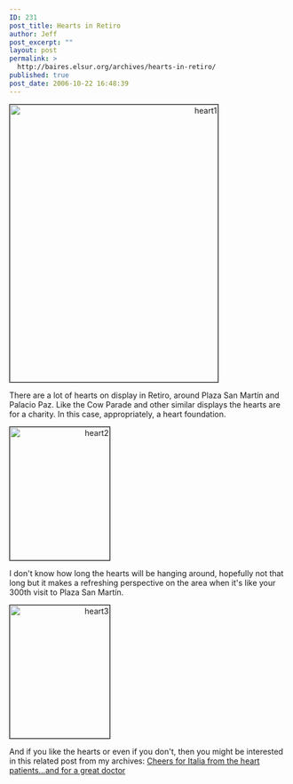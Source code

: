 ```yaml
---
ID: 231
post_title: Hearts in Retiro
author: Jeff
post_excerpt: ""
layout: post
permalink: >
  http://baires.elsur.org/archives/hearts-in-retiro/
published: true
post_date: 2006-10-22 16:48:39
---
```

<div style="width:375px;text-align:right;"><a href="http://beta.zooomr.com/photos/14048@Z01/306897/" title="Zooomr Photo Sharing :: Photo Sharing"><img src="http://static.zooomr.com/images/306897_0060950fcf.jpg" width="375" height="500" alt="heart1" border="0" style="border:1px solid #000;" /></a></div>

There are a lot of hearts on display in Retiro, around Plaza San Martín and Palacio Paz. Like the Cow Parade and other similar displays the hearts are for a charity. In this case, appropriately, a heart foundation.  

<div style="width:180px;text-align:right;"><a href="http://beta.zooomr.com/photos/14048@Z01/306898/" title="Zooomr Photo Sharing :: Photo Sharing"><img src="http://static.zooomr.com/images/306898_e8a5957d04_m.jpg" width="180" height="240" alt="heart2" border="0" style="border:1px solid #000;" /></a></div>


I don't know how long the hearts will be hanging around, hopefully not that long but it makes a refreshing perspective on the area when it's like your 300th visit to Plaza San Martín.

<div style="width:180px;text-align:right;"><a href="http://beta.zooomr.com/photos/14048@Z01/306899/" title="Zooomr Photo Sharing :: Photo Sharing"><img src="http://static.zooomr.com/images/306899_be63536dfd_m.jpg" width="180" height="240" alt="heart3" border="0" style="border:1px solid #000;" /></a></div>

And if you like the hearts or even if you don't, then you might be interested in this related post from my archives: <a href="http://baires.elsur.org/archives/cheers-for-italia-from-the-heart-patientsand-for-a-great-doctor/">Cheers for Italia from the heart patients...and for a great doctor</a>
